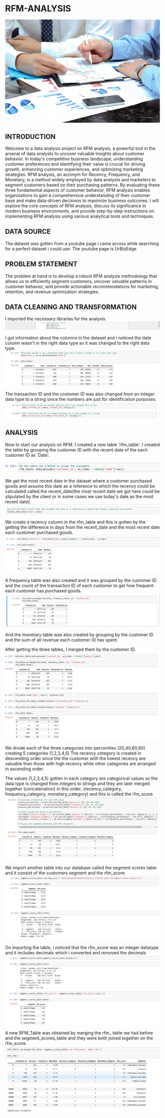 # RFM-ANALYSIS
![](R(1).jpg)

## INTRODUCTION
Welcome to a data analysis project on RFM analysis, a powerful tool in the arsenal of data analysts to uncover valuable insights about customer behavior. In today's competitive business landscape, understanding customer preferences and identifying their value is crucial for driving growth, enhancing customer experiences, and optimizing marketing strategies.
RFM analysis, an acronym for Recency, Frequency, and Monetary, is a method widely employed by data analysts and marketers to segment customers based on their purchasing patterns. By evaluating these three fundamental aspects of customer behavior, RFM analysis enables organizations to gain a comprehensive understanding of their customer base and make data-driven decisions to maximize business outcomes.
I will explore the core concepts of RFM analysis, discuss its significance in modern business environments, and provide step-by-step instructions on implementing RFM analysis using various analytical tools and techniques.

## DATA SOURCE
The dataset was gotten from a youtube page i came across while searching for a perfect dataset i could use. The youtube page is UrBizEdge

## PROBLEM STATEMENT
The problem at hand is to develop a robust RFM analysis methodology that allows us to efficiently segment customers, uncover valuable patterns in customer behavior, and provide actionable recommendations for marketing, retention, and revenue optimization strategies.

## DATA CLEANING AND TRANSFORMATION
I imported the necessary libraries for the analysis.
![](library.png)

I got information about the columns in the dataset and i noticed the date column wasn't in the right data type so it was changed to the right data type.
![](ddatatype.png)

The transaction ID and the costomer ID was also changed from  an integer data type to a string since the numbers are just for identification purposes.
![](stype.png)

## ANALYSIS
Now to start our analysis on RFM. I created a new table 'rfm_table'. I created the table  by grouping the customer ID with the recent date of the each customer ID as 'Date'. 

![](ntable.png)

We get the most recent date in the dataset where a customer purchased goods and assume this date as a reference to which the recency could be calculated called the recent_date(the most recent date we got here could be stipulated by the client or in some cases we use today's date as the most recent date).
![](rcdate.png)

We create a recency column in the rfm_table and this is gotten by the getting the difference in days from the recent_date and the most recent date each customer purchased goods.
![](rcdays.png)

A frequency table was also created and it was grouped by the customer ID and the count of the transaction ID of each customer to get how frequent each customer has purchased goods.
![](ftable.png)

And the monetary table was also created by grouping by the customer ID and the sum of all revenue each customer ID has spent. 

After getting the three tables, I merged them by the customer ID.
![](mmerged.png)

We divide each of the three categories into percentiles (20,40,60,80) creating 5 categories (1,2,3,4,5)
The recency cetegory is created in descending order since the the customer with the lowest recency are valuable than those with high recency while other categories are arranged in ascending order.

The values (1,2,3,4,5) gotten in each category are categorical values so the data type is changed from integers to strings and they are later merged together (concatenation) in this order; (recency_category, frequency_category, monetary_category) and this is called the rfm_score.
![](percentile.png)

We import another table into our database called the segment scores table and it consist of the customers segment and the rfm_score. 
![](import2.png)

On importing the table, i noticed that the rfm_score was an integer datatype and it includes decimals which i converted and removed the decimals
![](sstdtype.png)

A new RFM_Table was obtained by merging the rfm_ table we had before and the segment_scores_table and they were both joined together on the rfm_score.
![](RFM_TABLE.png)
